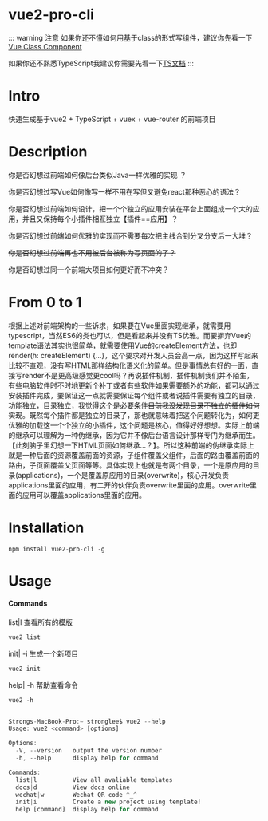 # vue2-pro-cli

::: warning 注意
如果你还不懂如何用基于class的形式写组件，建议你先看一下 [Vue Class Component](./vue-class-component.md)

如果你还不熟悉TypeScript我建议你需要先看一下[TS文档](https://www.typescriptlang.org/docs/handbook/intro.html)
:::

# Intro

快速生成基于vue2 + TypeScript + vuex + vue-router 的前端项目

# Description

你是否幻想过前端如何像后台类似Java一样优雅的实现<Badge text="继承😊"/>  ？

你是否幻想过写Vue如何像写<Badge text="TypeScript" />一样不用在写<Badge text="HTML template😡" type="error"/>但又避免react那种恶心的<Badge text="jsx😡" type="error"/>语法？

你是否幻想过前端如何设计<Badge text="插件机制😊"/>，把一个个独立的应用安装在平台上面组成一个大的应用，并且又保持每个小插件相互独立【插件==应用】？

你是否幻想过前端如何优雅的实现<Badge text="二开机制😊"/>而不需要每次把主线合到分叉分支后一大堆<Badge text="报错😭" type="error"/>？

~~你是否幻想过前端再也不用被后台<Badge text="鄙视👎" type="error"/>被称为写页面的了？~~

你是否幻想过同一个前端大项目如何更好<Badge text="多人协同😊"/>而不冲突？

# From 0 to 1
根据上述对前端架构的一些诉求，如果要在Vue里面实现继承，就需要用typescript，当然ES6的类也可以，但是看起来并没有TS优雅。而要摒弃Vue的template语法其实也很简单，就需要使用Vue的createElement方法，也即render(h: createElement) {...}，这个要求对开发人员会高一点，因为这样写起来比较不直观，没有写HTML那样结构化语义化的简单。但是事情总有好的一面，直接写render不是更高级感觉更cool吗？再说插件机制，插件机制我们并不陌生，有些电脑软件时不时地更新个补丁或者有些软件如果需要额外的功能，都可以通过安装插件完成，要保证这一点就需要保证每个组件或者说插件需要有独立的目录，功能独立，目录独立，我觉得这个是必要条件~~目前我没发现目录不独立的插件如何实现~~。既然每个插件都是独立的目录了，那也就意味着把这个问题转化为，如何更优雅的加载这一个个独立的小插件，这个问题是核心，值得好好想想。实际上前端的继承可以理解为一种伪继承，因为它并不像后台语言设计那样专门为继承而生。【此刻脑子里幻想一下HTML页面如何继承...？】。所以这种前端的伪继承实际上就是一种后面的资源覆盖前面的资源，子组件覆盖父组件，后面的路由覆盖前面的路由，子页面覆盖父页面等等。具体实现上也就是有两个目录，一个是原应用的目录(applications)，一个是覆盖原应用的目录(overwrite)，核心开发负责applications里面的应用，有二开的伙伴负责overwrite里面的应用。overwrite里面的应用可以覆盖applications里面的应用。

# Installation

```js
npm install vue2-pro-cli -g
```
# Usage

#### Commands

list|l          查看所有的模版
```js
vue2 list
```

init| -i          生成一个新项目
```js
vue2 init
```



help| -h          帮助查看命令
```js
vue2 -h


Strongs-MacBook-Pro:~ stronglee$ vue2 --help
Usage: vue2 <command> [options]

Options:
  -V, --version   output the version number
  -h, --help      display help for command

Commands:
  list|l          View all avaliable templates
  docs|d          View docs online
  wechat|w        Wechat QR code ^_^
  init|i          Create a new project using template!
  help [command]  display help for command

```